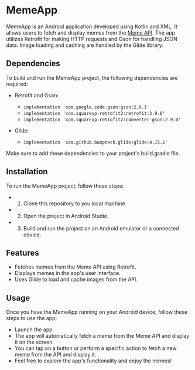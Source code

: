 # MemeApp

MemeApp is an Android application developed using Kotlin and XML. It allows users to fetch and display memes from the [Meme API](https://meme-api.com/gimme). The app utilizes Retrofit for making HTTP requests and Gson for handling JSON data. Image loading and caching are handled by the Glide library.

## Dependencies

To build and run the MemeApp project, the following dependencies are required:

- Retrofit and Gson:
  - `implementation 'com.google.code.gson:gson:2.9.1'`
  - `implementation 'com.squareup.retrofit2:retrofit:2.9.0'`
  - `implementation 'com.squareup.retrofit2:converter-gson:2.9.0'`

- Glide:
  - `implementation 'com.github.bumptech.glide:glide:4.15.1'`

Make sure to add these dependencies to your project's build.gradle file.

## Installation

To run the MemeApp project, follow these steps:

- 1. Clone this repository to you local machine.
- 2. Open the project in Android Studio.
- 3. Build and run the project on an Android emulator or a connected device.

## Features

- Fetches memes from the Meme API using Retrofit.
- Displays memes in the app's user interface.
- Uses Glide to load and cache images from the API.

## Usage
Once you have the MemeApp running on your Android device, follow these steps to use the app:

 - Launch the app.
 - The app will automatically fetch a meme from the Meme API and display it on the screen.
 - You can tap on a button or perform a specific action to fetch a new meme from the API and display it.
 - Feel free to explore the app's functionality and enjoy the memes!